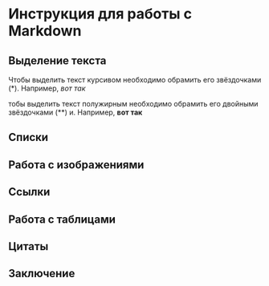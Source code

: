 # Инструкция для работы с Markdown

## Выделение текста

Чтобы выделить текст курсивом необходимо обрамить его звёздочками (*). Например, *вот так*

тобы выделить текст полужирным необходимо обрамить его двойными звёздочками (**) и. Например, **вот так**

## Списки

## Работа с изображениями

## Ссылки

## Работа с таблицами

## Цитаты

## Заключение